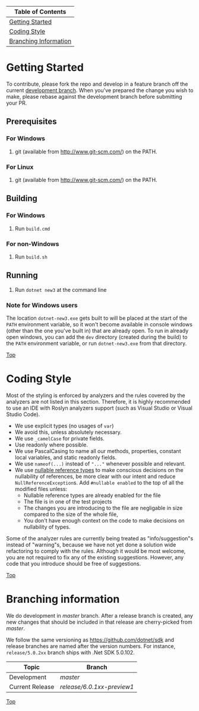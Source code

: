 | Table of Contents |
|-------------------|
| [Getting Started](#getting-started) |
| [Coding Style](#coding-style) |
| [Branching Information](#branching-information) |

# Getting Started #
To contribute, please fork the repo and develop in a feature branch off the current [development branch](#branching-information). When you've prepared the change you wish to make, please rebase against the development branch before submitting your PR.

## Prerequisites ##

### For Windows ###

1. git (available from http://www.git-scm.com/) on the PATH.

### For Linux ###

1. git (available from http://www.git-scm.com/) on the PATH.

## Building ##

### For Windows ###
1. Run `build.cmd`

### For non-Windows ###
1. Run `build.sh`

## Running ##
1. Run `dotnet new3` at the command line

### Note for Windows users ###
The location `dotnet-new3.exe` gets built to will be placed at the start of the `PATH` environment variable, so it won't become available in console windows (other than the one you've built in) that are already open. To run in already open windows, you can add the `dev` directory (created during the build) to the `PATH` environment variable, or run `dotnet-new3.exe` from that directory.

[Top](#top)

# Coding Style #

Most of the styling is enforced by analyzers and the rules covered by the analyzers are not listed in this section. Therefore, it is highly recommended to use an IDE with Roslyn analyzers support (such as Visual Studio or Visual Studio Code).

* We use explicit types (no usages of `var`)
* We avoid this, unless absolutely necessary.
* We use `_camelCase` for private fields.
* Use readonly where possible.
* We use PascalCasing to name all our methods, properties, constant local variables, and static readonly fields.
* We use `nameof(...)` instead of `"..."` whenever possible and relevant.
* We use [nullable reference types](https://docs.microsoft.com/en-us/dotnet/csharp/nullable-references) to make conscious decisions on the nullability of references, be more clear with our intent and reduce `NullReferenceException`s. Add `#nullable enabled` to the top of all the modified files unless:
  * Nullable reference types are already enabled for the file
  * The file is in one of the test projects
  * The changes you are introducing to the file are negligable in size compared to the size of the whole file,
  * You don't have enough context on the code to make decisions on nullability of types.

Some of the analyzer rules are currently being treated as "info/suggestion"s instead of "warning"s, because we have not yet done a solution wide refactoring to comply with the rules. Although it would be most welcome, you are not required to fix any of the existing suggestions. However, any code that you introduce should be free of suggestions.

[Top](#top)

# Branching information #

We do development in *master* branch. After a release branch is created, any new changes that should be included in that release are cherry-picked from *master*.

We follow the same versioning as https://github.com/dotnet/sdk and release branches are named after the version numbers. For instance, `release/5.0.2xx` branch ships with .Net SDK 5.0.102.

| Topic | Branch |
|-------|-------|
| Development | *master* |
| Current Release | *release/6.0.1xx-preview1* |

[Top](#top)
